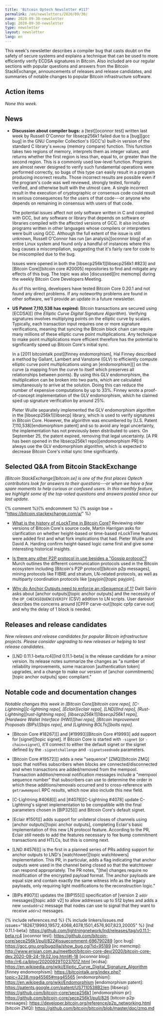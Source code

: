 ```yaml
---
title: 'Bitcoin Optech Newsletter #117'
permalink: /en/newsletters/2020/09/30/
name: 2020-09-30-newsletter
slug: 2020-09-30-newsletter
type: newsletter
layout: newsletter
lang: en
---
```

This week's newsletter describes a compiler bug that casts doubt on the
safety of secure systems and explains a technique that can be used to more
efficiently verify ECDSA signatures in Bitcoin. Also included are our regular
sections with popular
questions and answers from the Bitcoin StackExchange, announcements of
releases and release candidates, and summaries of notable changes to
popular Bitcoin infrastructure software.

## Action items

*None this week.*

## News

- **Discussion about compiler bugs:** a [test][oconnor test] written
  last week by Russell O'Connor for libsecp256k1 failed due to a
  [bug][gcc bug] in the GNU Compiler Collection's (GCC's) built-in version of the
  standard C library's `memcmp` (memory compare) function.  This function takes two
  regions of memory, interprets them as integer values, and returns
  whether the first region is less than, equal to, or greater than the
  second region.  This is a commonly used low-level function.
  Programs are almost never designed to verify such fundamental
  operations were performed correctly, so bugs of this type can easily
  result in a program producing incorrect results.  Those incorrect
  results are possible even if the program's code was well reviewed,
  strongly tested, formally verified, and otherwise built with the
  utmost care.  A single incorrect result in the execution of
  cryptographic or consensus code could result in serious consequences
  for the users of that code---or anyone who depends on remaining in
  consensus with users of that code.

    The potential issues affect not only software written in C and
    compiled with GCC, but any software or library that depends on
    software or libraries compiled with the affected versions of GCC.
    It also
    includes programs written in other languages whose compilers or
    interpreters were built using GCC. Although the full extent of
    the issue is still unknown, Russell O'Connor has run
    [an analysis][oconnor blog] of an entire Linux system and found only a
    handful of instances where this bug causes a miscompilation, suggesting
    that it's fairly rare for code to be miscompiled due to the bug.

    Issues were opened in both the [libsecp256k1][libsecp256k1 #823] and
    [Bitcoin Core][bitcoin core #20005] repositories to find and
    mitigate any effects of this bug.  The topic was also
    [discussed][irc memcmp] during the weekly Bitcoin Core Developers
    Meeting.

    As of this writing, developers have tested Bitcoin Core 0.20.1 and
    not found any direct problems.  If any noteworthy problems are found
    in other software, we'll provide an update in a future newsletter.

- **US Patent 7,110,538 has expired:** Bitcoin transactions are secured using
  [ECDSA][] (the _Elliptic Curve Digital Signature Algorithm_). Verifying
  signatures involves multiplying points on the elliptic curve by scalars.
  Typically, each transaction input requires one or more signature verifications,
  meaning that syncing the Bitcoin block chain can require many millions of these
  elliptic curve point multiplications. Any technique to make point
  multiplications more efficient therefore has the potential to significantly
  speed up Bitcoin Core's initial sync.

    In a [2011 bitcointalk post][finney endomorphism], Hal Finney described a
    method by Gallant, Lambert and Vanstone (GLV) to
    efficiently compute elliptic curve point multiplications using an
    [endomorphism][] on the curve (a mapping from the curve to itself which
    preserves all relationships between points). By using this GLV endomorphism,
    the multiplication can be broken into two parts, which are calculated
    simultaneously to arrive at the solution. Doing this can reduce the
    number of expensive computations by up to 33%. Finney wrote a proof-of-concept
    implementation of the GLV endomorphism, which he claimed sped up signature
    verification by around 25%.

    Pieter Wuille separately implemented the GLV endomorphism algorithm
    in the [libsecp256k1][libsecp] library, which is used to verify signatures in Bitcoin Core.
    However, the algorithm was encumbered by [U.S. Patent 7,110,538][endomorphism
    patent] and so to avoid any legal uncertainty, the implementation has not previously been
    distributed to users. On September 25, the patent expired, removing that legal
    uncertainty.
    [A PR has been opened in the libsecp256k1 repo][endomorphism PR] to
    always use the GLV endomorphism algorithm, which is expected to decrease
    Bitcoin Core's initial sync time significantly.

## Selected Q&A from Bitcoin StackExchange

*[Bitcoin StackExchange][bitcoin.se] is one of the first places Optech
contributors look for answers to their questions---or when we have a
few spare moments to help curious or confused users.  In
this monthly feature, we highlight some of the top-voted questions and
answers posted since our last update.*

{% comment %}<!-- https://bitcoin.stackexchange.com/search?tab=votes&q=created%3a1m..%20is%3aanswer -->{% endcomment %}
{% assign bse = "https://bitcoin.stackexchange.com/a/" %}

- [What is the history of nLockTime in Bitcoin Core?]({{bse}}90229)
  Reviewing older versions of Bitcoin Core's source code, Martin Harrigan asks
  for clarification on whether height-based or time-based nLockTime features
  were added first and what fork implications that had. Pieter Wuille and David A. Harding
  confirm height-based logic came first and give some interesting historical insights.

- [Is there any other P2P protocol in use besides a "Gossip protocol"?]({{bse}}99131)
  Murch outlines the different communication protocols used in the Bitcoin
  ecosystem including [Bitcoin's P2P protocol][bitcoin p2p messages], mining
  protocols like FIBRE and stratum, LN-related protocols, as well as multiparty
  coordination protocols like [payjoin][topic payjoin].

- [Why do Anchor Outputs need to enforce an nSequence of 1?]({{bse}}98848)
  Dalit Sairio asks about [anchor outputs][topic anchor outputs] and the
  necessity of the `OP_CHECKSEQUENCEVERIFY` (CSV) addition to LN scripts. User
  darosior describes the concerns around [CPFP carve-out][topic cpfp carve out]
  and why the delay of 1 block is needed.

## Releases and release candidates

*New releases and release candidates for popular Bitcoin infrastructure
projects.  Please consider upgrading to new releases or helping to test
release candidates.*

- [LND 0.11.1-beta.rc4][lnd 0.11.1-beta] is the release candidate for a
  minor version.  Its release notes summarize the changes as "a number
  of reliability improvements, some macaroon [authentication token]
  upgrades, and a change to make our version of [anchor commitments][topic
  anchor outputs] spec compliant."

## Notable code and documentation changes

*Notable changes this week in [Bitcoin Core][bitcoin core repo],
[C-Lightning][c-lightning repo], [Eclair][eclair repo], [LND][lnd repo],
[Rust-Lightning][rust-lightning repo], [libsecp256k1][libsecp256k1 repo],
[Hardware Wallet Interface (HWI)][hwi repo], [Bitcoin Improvement Proposals
(BIPs)][bips repo], and [Lightning BOLTs][bolts repo].*

- [Bitcoin Core #18267][] and [#19993][Bitcoin Core #19993] add support
  for [signet][topic signet].  If Bitcoin Core is started with `-signet`
  (or `-chain=signet`), it'll connect to either the default signet or
  the signet defined by the `-signetchallenge` and `-signetseednode`
  parameters.

- [Bitcoin Core #19572][] adds a new "sequence" [ZMQ][bitcoin ZMQ] topic that
  notifies subscribers when blocks are connected/disconnected and when
  transactions are added/removed from the mempool. Transaction addition/removal
  notification messages include a "mempool sequence number" that subscribers can
  use to determine the order in which these additions/removals occurred and to
  cross-reference with `getrawmempool` RPC results, which now also include this
  new field.

- [C-Lightning #4068][] and [#4078][C-Lightning #4078] update
  C-Lightning's signet implementation to be compatible with the final
  parameters chosen in [BIP325][] and Bitcoin Core's default signet.

- [Eclair #1501][] adds support for unilateral closes of channels using
  [anchor outputs][topic anchor outputs], completing Eclair's basic
  implementation of this new LN protocol feature.  According to the PR,
  Eclair still needs to add the features necessary to fee bump
  commitment transactions and HTLCs, but this is coming next.

- [LND #4576][] is the first in a planned series of PRs adding support
  for anchor outputs to LND's [watchtower][topic watchtowers] implementation.  This PR, in
  particular, adds a flag indicating that anchor outputs were used in
  the channel being closed so that the watchtower can respond
  appropriately.  The PR notes, "[the] changes require no modification
  of the encrypted payload format.  The anchor payloads are equal size
  and contain exactly the same witness info as the legacy payloads, only
  requiring light modifications to the reconstruction logic."

- [BIPs #907][] updates the [BIP155][] specification of [version 2 `addr`
  messages][topic addr v2] to allow addresses up to 512 bytes and adds a new
  `sendaddrv2` message that nodes can use to signal that they want to
  receive `addrv2` messages.

{% include references.md %}
{% include linkers/issues.md issues="18267,19993,19572,4068,4078,1501,4576,907,823,20005" %}
[lnd 0.11.1-beta]: https://github.com/lightningnetwork/lnd/releases/tag/v0.11.1-beta.rc4
[oconnor test]: https://github.com/bitcoin-core/secp256k1/pull/822#issuecomment-696790289
[gcc bug]: https://gcc.gnu.org/bugzilla/show_bug.cgi?id=95189
[irc memcmp]: http://www.erisian.com.au/meetbot/bitcoin-core-dev/2020/bitcoin-core-dev.2020-09-24-19.02.log.html#l-18
[oconnor blog]: http://r6.ca/blog/20200929T023701Z.html
[ecdsa]: https://en.wikipedia.org/wiki/Elliptic_Curve_Digital_Signature_Algorithm
[finney endomorphism]: https://bitcointalk.org/index.php?topic=3238.msg45565#msg45565
[endomorphism]: https://en.wikipedia.org/wiki/Endomorphism
[endomorphism patent]: https://patents.google.com/patent/US7110538B2/en
[libsecp]: https://github.com/bitcoin-core/secp256k1
[endomorphism pr]: https://github.com/bitcoin-core/secp256k1/pull/826
[bitcoin p2p messages]: https://developer.bitcoin.org/reference/p2p_networking.html
[bitcoin ZMQ]: https://github.com/bitcoin/bitcoin/blob/master/doc/zmq.md
